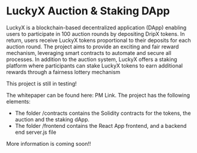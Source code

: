 # LuckyX Auction & Staking DApp

LuckyX is a blockchain-based decentralized application (DApp) enabling users to participate in 100 auction rounds by depositing DripX tokens. In return, users receive LuckyX tokens proportional to their deposits for each auction round. The project aims to provide an exciting and fair reward mechanism, leveraging smart contracts to automate and secure all processes.
In addition to the auction system, LuckyX offers a staking platform where participants can stake LuckyX tokens to earn additional rewards through a fairness lottery mechanism

This project is still in testing!

The whitepaper can be found here: PM Link. The project has the following elements:

- The folder /contracts contains the Solidity contracts for the tokens, the auction and the staking dApp.
- The folder /frontend contains the React App frontend, and a backend end server.js file

More information is coming soon!!
